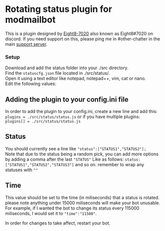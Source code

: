 # Rotating status plugin for modmailbot #
This is a plugin designed by [Eight8-7020](https://github.com/Eight8-7020) also known as Eight8#7020 on discord. If you need support on this, please ping me in #other-chatter in the main [support server](https://discord.gg/vRuhG9R).  

### Setup ###
Download and add the status folder into your ./src directory.  
Find the ```statuscfg.json``` file located in ./src/status/.  
Open it using a text editor like notepad, notepad++, vim, cat or nano.  
Edit the following values:  

## Adding the plugin to your config.ini file ##
In order to add the plugin to your config.ini, create a new line and add this:  
```plugins = ./src/status/status.js``` or if you have multiple plugins:  
```plugins[] = ./src/status/status.js```

## Status ##
You should currently see a line like ```"status":["STATUS1","STATUS2"];```  
Note that due to the status being a random pick, you can add more options by adding a comma after the last ```"STATUS"``` Like as follows: ```status:["STATUS1","STATUS2","STATUS3"]``` and so on. remember to wrap any statuses with ```""```  

## Time ##
This value should be set to the time (in miliseconds) that a status is rotated. please note anything under 15000 miliseconds will make your bot unusable.  
For example, if I wanted the bot to change its status every 115000 miliseconds, I would set it to ```"time":"11500"```.  

In order for changes to take affect, restart your bot.  
